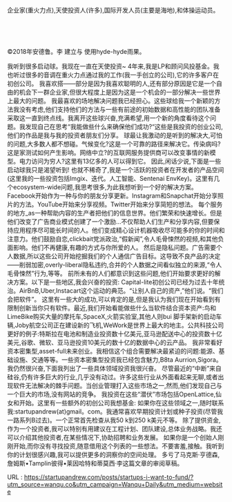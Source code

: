  
 企业家(重火力点),天使投资人(许多),国际开发人员(主要是海地),和体操运动员。 
  
  
  
  
  
  
  
   
  
  
  
  
  
   
  
  
  
 ©2018年安德鲁。李 
 建立与 
 使用hyde-hyde雨果。 
  
  
 我听到很多启动球。我现在一直在天使投资~ 4年来,我是LP和顾问风投基金。我也听过很多的音调在重火力点通过我的工作(我一手创立的公司),它的许多客户在初创公司。 
 我喜欢搭——部分是因为我喜欢聪明的人,还有部分原因是它是一个自由的机会下一群企业家,但很大程度上是因为这是一个机会的一部分解决一些世界上最大的问题。 
 我最喜欢的场地解决问题我已经担心。这些球给我一个新颖的方法我没有考虑,他们支持他们的方法与一些有前途的初始数据和高性能的团队准备采取这一直到终点线。我离开这些球兴奋,充满希望,用一个新的角度看待这个问题。我发现自己在思考“我能做些什么来确保他们成功?“这些是我投资的创业公司,他们的作品是我与我的投资者朋友们分享。 
 球最让我激动的是听到的解决大,可怕的问题,大多数人都不想碰。气候变化?这是一个可靠的路径来解决它。传染病吗?这是家测试如何产生影响。网络中立?的互联网服务提供商可以改变事情的新模型。电力访问为穷人?这里有13亿多的人可以得到它。 
 因此,闲话少说,下面是一些启动球我只是渴望听到! 
 也就不稀奇了,我是一个活跃的投资者在开发者的产品空间(这里我的一些投资包括Imgix、迭代。人工智能、Sentenai EnvKey)。这里有几个ecosystem-wide问题,我思考很多,为此我想听到一个好的解决方案。 
 Facebook开始作为一种与你的朋友分享更新。Instagram和Snapchat开始分享照片的方法。YouTube开始来分享视频。Twitter开始来分享简短的想法。 
 每个服务的地方_as一种帮助内容的生产者把他们的信息世界。他们繁荣和快速增长。但是他们改变了广告商业模式创建了一个激励…不仅帮助人们生产和分享内容,但要保持应用程序尽可能长时间的人。他们变成精心设计机器吸收尽可能多的你的时间和注意力。他们鼓励自恋,clickbait党派政治,“假新闻”,令人毛骨悚然的视频,和其他负面影响。他们不再健康,有趣的方式与你所爱的人。 
 然后是隐私问题。广告需要个人数据,所以这些公司开始挖掘我们的个人通信广告目标。这导致不良产品的决定——削弱加密,overly-liberal隐私违约,合并的个人数据之间看似独立的来源,“令人毛骨悚然”行为,等等。 
 前所未有的人们都意识到这些问题,他们开始要求更好的解决方案。以下是一些地区,我会兴奋的投资: 
 Capital-lite初创公司已经为过去十年统治。AirBnB,Uber,Instacart这个运动的典范。“让别人自己的资产,”他们说。“我们会把软件”。 
 这里有一些大的成功,可以肯定的是,但是我认为我们现在开始看到有限制创新当你只有软件。最近,我们开始看能做些什么当软件结合资本资产:鸟和LimeBike购买大量的摩托车,SpaceX,火箭实验室,其他人则bui 
 脚手架新的启动车辆,Joby航空公司正在建设新的飞机,WeWork是世界上最大的地主。公共科技公司更好的例子:特斯拉在电池和制造业投资数十亿美元,亚马逊配送中心的投资数十亿美元,谷歌、微软、亚马逊投资10美元的数十亿的数据中心的云产品。 
 我非常看好资本密集型,asset-full未来创业。我相信这个组合需要解决最紧迫的问题:能源、基础设施、交通等等。一些资本密集型投资我已经包含魅力,B8ta Aurrion,Sigora。我仍然很兴奋,下面我列出了一些具体领域投资我很兴奋。 
 尽管最近的“中断”来自硅谷,仍有许多巨大的行业,几乎没有动过。许多这些行业从外面看起来无聊,或者出现软件无法解决的棘手问题。当创业管理打入这些市场之一,然而,他们发现自己与一个巨大的市场,没有网站的竞争。 
 我投资在这些“潜伏”市场包括OpenLattice,仙女和开始。这里有一些额外的初创公司我想基金: 
 如果你在这些领域之一,随时联系我:startupandrew(at)gmail。com。我通常喜欢早期投资计划或种子投资(尽管我一路系列B过去)。一个正常首先检查从我50 k到250 k美元不等。 
 除了提供资金,作为一个投资者,我可以特别有用建议在工程计划、团队建设,总体业务战略。我还可以介绍其他投资者,在某些情况下,协助招聘和业务发展。 
 如果你是一个创始人刚刚开始,而你没有寻找投资,随意借用这个列表的一些想法。不要害羞,接触。我听到你的计划很感兴趣,我可以提供更多的洞察你的空间处理。 
 多亏了马克斯·亨德森,詹姆斯•Tamplin彼得•莱因哈特和蒂莫西·李这篇文章的审阅草稿。 
  
   
  URL : https://startupandrew.com/posts/startups-i-want-to-fund/?utm_source=wanqu.co&utm_campaign=Wanqu+Daily&utm_medium=website